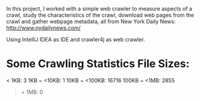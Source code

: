 In this project, I worked with a simple web crawler to measure aspects of a crawl, study the
characteristics of the crawl, download web pages from the crawl and gather webpage metadata, all
from New York Daily News: http://www.nydailynews.com/

Using IntelliJ IDEA as IDE and crawler4j as web crawler.

Some Crawling Statistics
File Sizes:
===========
< 1KB: 3
1KB ~ <10KB: 1
10KB ~ <100KB: 16716
100KB ~ <1MB: 2855
>= 1MB: 0
